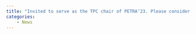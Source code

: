 ```yaml
---
title: "Invited to serve as the TPC chair of PETRA’23. Please consider submitting your work!"
categories:
    - News
---
```


